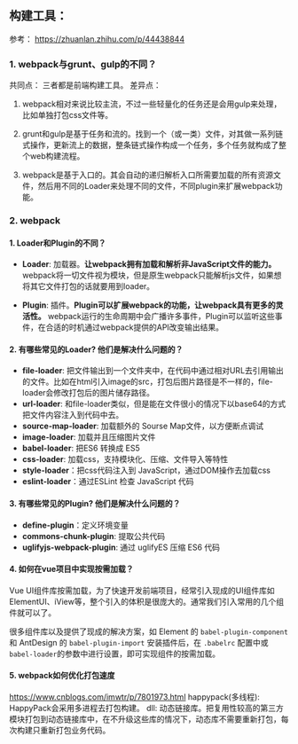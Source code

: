 ## 构建工具：

参考： https://zhuanlan.zhihu.com/p/44438844

### 1. webpack与grunt、gulp的不同？
共同点： 三者都是前端构建工具。
差异点：
1. webpack相对来说比较主流，不过一些轻量化的任务还是会用gulp来处理，比如单独打包css文件等。

2. grunt和gulp是基于任务和流的。找到一个（或一类）文件，对其做一系列链式操作，更新流上的数据，整条链式操作构成一个任务，多个任务就构成了整个web构建流程。

3. webpack是基于入口的。其会自动的递归解析入口所需要加载的所有资源文件，然后用不同的Loader来处理不同的文件，不同plugin来扩展webpack功能。


### 2. webpack

#### 1. Loader和Plugin的不同？

- **Loader**: 加载器。**让webpack拥有加载和解析非JavaScript文件的能力。**
webpack将一切文件视为模块，但是原生webpack只能解析js文件，如果想将其它文件打包的话就要用到loader。

- **Plugin**: 插件。**Plugin可以扩展webpack的功能，让webpack具有更多的灵活性。**
webpack运行的生命周期中会广播许多事件，Plugin可以监听这些事件，在合适的时机通过webpack提供的API改变输出结果。


#### 2. 有哪些常见的Loader? 他们是解决什么问题的？

- **file-loader**: 把文件输出到一个文件夹中，在代码中通过相对URL去引用输出的文件。比如在html引入image的src，打包后图片路径是不一样的，file-loader会修改打包后的图片储存路径。
- **url-loader**: 和file-loader类似，但是能在文件很小的情况下以base64的方式把文件内容注入到代码中去。
- **source-map-loader**: 加载额外的 Sourse Map文件，以方便断点调试
- **image-loader**: 加载并且压缩图片文件
- **babel-loader**: 把ES6 转换成 ES5
- **css-loader**: 加载css，支持模块化、压缩、文件导入等特性
- **style-loader**：把css代码注入到 JavaScript，通过DOM操作去加载css
- **eslint-loader**：通过ESLint 检查 JavaScript 代码

#### 3. 有哪些常见的Plugin? 他们是解决什么问题的？
- **define-plugin**：定义环境变量
- **commons-chunk-plugin**: 提取公共代码
- **uglifyjs-webpack-plugin**: 通过 uglifyES 压缩 ES6 代码

#### 4. 如何在vue项目中实现按需加载？
Vue UI组件库按需加载，为了快速开发前端项目，经常引入现成的UI组件库如ElementUI、iView等，整个引入的体积是很庞大的。通常我们引入常用的几个组件就可以了。

很多组件库以及提供了现成的解决方案，如 Element 的 `babel-plugin-component` 和 AntDesign 的 `babel-plugin-import` 安装插件后，在 `.babelrc` 配置中或`babel-loader`的参数中进行设置，即可实现组件的按需加载。


#### 5. webpack如何优化打包速度
https://www.cnblogs.com/imwtr/p/7801973.html
happypack(多线程): HappyPack会采用多进程去打包构建。
dll: 动态链接库。把复用性较高的第三方模块打包到动态链接库中，在不升级这些库的情况下，动态库不需要重新打包，每次构建只重新打包业务代码。